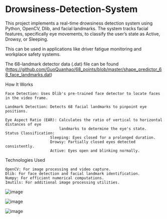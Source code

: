 # Drowsiness-Detection-System

This project implements a real-time drowsiness detection system using Python, OpenCV, Dlib, and facial landmarks. The system tracks facial features, specifically eye movements, to classify the user’s state as Active, Drowsy, or Sleeping. 

This can be used in applications like driver fatigue monitoring and workplace safety systems.

The 68-landmark detector data (.dat) file can be found (https://github.com/GuoQuanhao/68_points/blob/master/shape_predictor_68_face_landmarks.dat)

How It Works

    Face Detection: Uses Dlib's pre-trained face detector to locate faces in the video frame.
    
    Landmark Detection: Detects 68 facial landmarks to pinpoint eye positions.
    
    Eye Aspect Ratio (EAR): Calculates the ratio of vertical to horizontal distances of eye 
                            landmarks to determine the eye's state.
    Status Classification:
                        Sleeping: Eyes closed for a prolonged duration.
                        Drowsy: Partially closed eyes detected consistently.
                        Active: Eyes open and blinking normally.


Technologies Used

    OpenCV: For image processing and video capture.
    Dlib: For face detection and facial landmark identification.
    Numpy: For efficient numerical computations.
    Imutils: For additional image processing utilities.

 ![image](https://github.com/user-attachments/assets/5d35ea85-785f-412c-82bc-3ea95e533c59)


![image](https://github.com/user-attachments/assets/86c17663-550c-48af-af67-b81b4f421498)


![image](https://github.com/user-attachments/assets/885169e1-31da-458d-b6a0-9cd22cc90a93)


